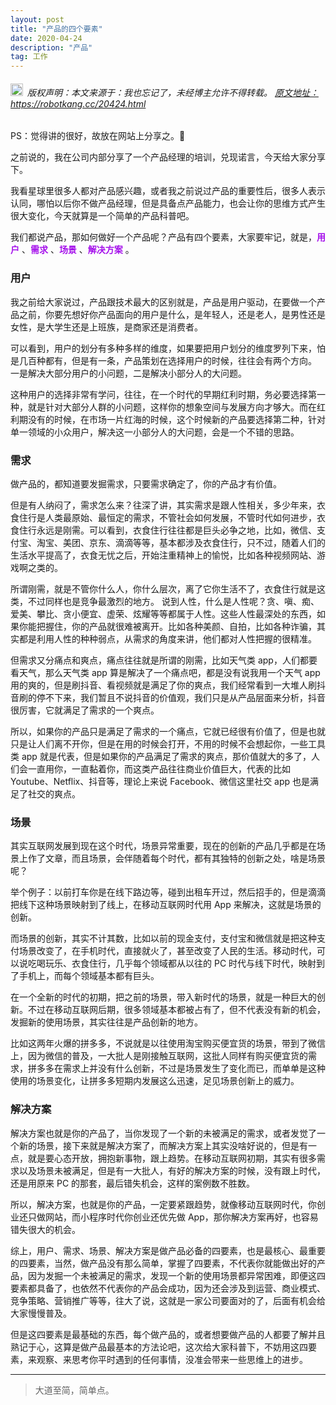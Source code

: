 ```yaml
---
layout: post
title: "产品的四个要素"
date: 2020-04-24 
description: "产品"
tag: 工作
---   
```




<h6><img src="https://robotkang-1257995526.cos.ap-chengdu.myqcloud.com/icon/copyright.png" alt="copyright" style="display:inline;margin-bottom: -5px;" width="20" height="20"> 版权声明：本文来源于：我也忘记了，未经博主允许不得转载。
<a target="_blank" href="https://robotkang.cc/20424.html">原文地址：https://robotkang.cc/20424.html </a>
</h6>     

PS：觉得讲的很好，故放在网站上分享之。🎊                  

之前说的，我在公司内部分享了一个产品经理的培训，兑现诺言，今天给大家分享下。                   

我看星球里很多人都对产品感兴趣，或者我之前说过产品的重要性后，很多人表示认同，哪怕以后你不做产品经理，但是具备点产品能力，也会让你的思维方式产生很大变化，今天就算是一个简单的产品科普吧。           

我们都说产品，那如何做好一个产品呢？产品有四个要素，大家要牢记，就是，**<a href="http://t.cn/AiOeQ4zO" target="_blank" style="color:#a510eb;text-decoration:none">用户</a>** 、**<a href="http://t.cn/AiOeQ4zO" target="_blank" style="color:#a510eb;text-decoration:none">需求</a>** 、**<a href="http://t.cn/AiOeQ4zO" target="_blank" style="color:#a510eb;text-decoration:none">场景</a>** 、**<a href="http://t.cn/AiOeQ4zO" target="_blank" style="color:#a510eb;text-decoration:none">解决方案</a>** 。            

### 用户          

我之前给大家说过，产品跟技术最大的区别就是，产品是用户驱动，在要做一个产品之前，你要先想好你产品面向的用户是什么，是年轻人，还是老人，是男性还是女性，是大学生还是上班族，是商家还是消费者。            

可以看到，用户的划分有多种多样的维度，如果要把用户划分的维度罗列下来，怕是几百种都有，但是有一条，产品策划在选择用户的时候，往往会有两个方向。 一是解决大部分用户的小问题，二是解决小部分人的大问题。            

这种用户的选择非常有学问，往往，在一个时代的早期红利时期，务必要选择第一种，就是针对大部分人群的小问题，这样你的想象空间与发展方向才够大。而在红利期没有的时候，在市场一片红海的时候，这个时候新的产品要选择第二种，针对单一领域的小众用户，解决这一小部分人的大问题，会是一个不错的思路。              

### 需求            

做产品的，都知道要发掘需求，只要需求确定了，你的产品才有价值。           

但是有人纳闷了，需求怎么来？往深了讲，其实需求是跟人性相关，多少年来，衣食住行是人类最原始、最恒定的需求，不管社会如何发展，不管时代如何进步，衣食住行永远是刚需。可以看到，衣食住行往往都是巨头必争之地，比如，微信、支付宝、淘宝、美团、京东、滴滴等等，基本都涉及衣食住行，只不过，随着人们的生活水平提高了，衣食无忧之后，开始注重精神上的愉悦，比如各种视频网站、游戏啊之类的。             

所谓刚需，就是不管你什么人，你什么层次，离了它你生活不了，衣食住行就是这类，不过同样也是竞争最激烈的地方。 说到人性，什么是人性呢？贪、嗔、痴、爱美、攀比、贪小便宜、虚荣、炫耀等等都属于人性。这些人性最深处的东西，如果你能把握住，你的产品就很难被离开。比如各种美颜、自拍，比如各种诈骗，其实都是利用人性的种种弱点，从需求的角度来讲，他们都对人性把握的很精准。            

但需求又分痛点和爽点，痛点往往就是所谓的刚需，比如天气类 app，人们都要看天气，那么天气类 app 算是解决了一个痛点吧，都是没有说我用一个天气 app 用的爽的，但是刷抖音、看视频就是满足了你的爽点，我们经常看到一大堆人刷抖音刷的停不下来，我们暂且不说抖音的价值观，我们只是从产品层面来分析，抖音很厉害，它就满足了需求的一个爽点。             

所以，如果你的产品只是满足了需求的一个痛点，它就已经很有价值了，但是也就只是让人们离不开你，但是在用的时候会打开，不用的时候不会想起你，一些工具类 app 就是代表，但是如果你的产品满足了需求的爽点，那价值就大的多了，人们会一直用你，一直黏着你，而这类产品往往商业价值巨大，代表的比如 Youtube、Netflix、抖音等，理论上来说 Facebook、微信这里社交 app 也是满足了社交的爽点。            

### 场景         

其实互联网发展到现在这个时代，场景异常重要，现在的创新的产品几乎都是在场景上作了文章，而且场景，会伴随着每个时代，都有其独特的创新之处，啥是场景呢？            

举个例子：以前打车你是在线下路边等，碰到出租车开过，然后招手的，但是滴滴把线下这种场景映射到了线上，在移动互联网时代用 App 来解决，这就是场景的创新。            

而场景的创新，其实不计其数，比如以前的现金支付，支付宝和微信就是把这种支付场景改变了，在手机时代，直接就火了，甚至改变了人民的生活。移动时代，可以说吃喝玩乐、衣食住行，几乎每个领域都从以往的 PC 时代与线下时代，映射到了手机上，而每个领域基本都有巨头。          

在一个全新的时代的初期，把之前的场景，带入新时代的场景，就是一种巨大的创新。不过在移动互联网后期，很多领域基本都被占有了，但不代表没有新的机会，发掘新的使用场景，其实往往是产品创新的地方。                 

比如这两年火爆的拼多多，不说就是以往使用淘宝购买便宜货的场景，带到了微信上，因为微信的普及，一大批人是刚接触互联网，这批人同样有购买便宜货的需求，拼多多在需求上并没有什么创新，不过是场景发生了变化而已，而单单是这种使用的场景变化，让拼多多短期内发展这么迅速，足见场景创新上的威力。           

### 解决方案            

解决方案也就是你的产品了，当你发现了一个新的未被满足的需求，或者发觉了一个新的场景，接下来就是解决方案了，而解决方案上其实没啥好说的，但是有一点，就是要心态开放，拥抱新事物，跟上趋势。在移动互联网初期，其实有很多需求以及场景未被满足，但是有一大批人，有好的解决方案的时候，没有跟上时代，还是用原来 PC 的那套，最后错失机会，这样的案例数不胜数。            

所以，解决方案，也就是你的产品，一定要紧跟趋势，就像移动互联网时代，你创业还只做网站，而小程序时代你创业还优先做 App，那你解决方案再好，也容易错失很大的机会。              

综上，用户、需求、场景、解决方案是做产品必备的四要素，也是最核心、最重要的四要素，当然，做产品没有那么简单，掌握了四要素，不代表你就能做出好的产品，因为发掘一个未被满足的需求，发现一个新的使用场景都异常困难，即便这四要素都具备了，也依然不代表你的产品会成功，因为还会涉及到运营、商业模式、竞争策略、营销推广等等，往大了说，这就是一家公司要面对的了，后面有机会给大家慢慢普及。             

但是这四要素是最基础的东西，每个做产品的，或者想要做产品的人都要了解并且熟记于心，这算是做产品最基本的方法论吧，这次给大家科普下，不妨用这四要素，来观察、来思考你平时遇到的任何事情，没准会带来一些思维上的进步。               


----------
>  大道至简，简单点。




  
















